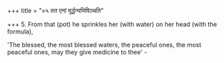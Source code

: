 +++
title = "०५ तत एनां मूर्द्धन्यभिषिञ्चति"

+++
5. From that (pot) he sprinkles her (with water) on her head (with the formula),

'The blessed, the most blessed waters, the peaceful ones, the most peaceful ones, may they give medicine to thee' - 
